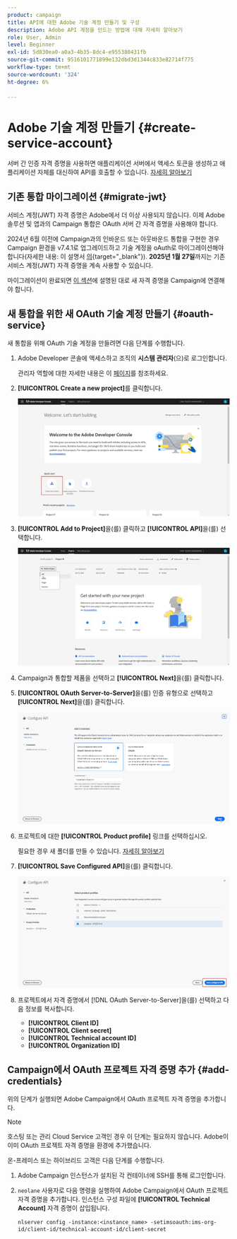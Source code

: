 ```yaml
---
product: campaign
title: API에 대한 Adobe 기술 계정 만들기 및 구성
description: Adobe API 계정을 만드는 방법에 대해 자세히 알아보기
role: User, Admin
level: Beginner
exl-id: 5d830ea0-a0a3-4b35-8dc4-e955380431fb
source-git-commit: 9516101771899e132dbd3d1344c833e82714f775
workflow-type: tm+mt
source-wordcount: '324'
ht-degree: 6%

---
```


# Adobe 기술 계정 만들기 {#create-service-account}

서버 간 인증 자격 증명을 사용하면 애플리케이션 서버에서 액세스 토큰을 생성하고 애플리케이션 자체를 대신하여 API를 호출할 수 있습니다. [자세히 알아보기](https://developer.adobe.com/developer-console/docs/guides/authentication/ServerToServerAuthentication/)

## 기존 통합 마이그레이션 {#migrate-jwt}

서비스 계정(JWT) 자격 증명은 Adobe에서 더 이상 사용되지 않습니다. 이제 Adobe 솔루션 및 앱과의 Campaign 통합은 OAuth 서버 간 자격 증명을 사용해야 합니다.

2024년 6월 이전에 Campaign과의 인바운드 또는 아웃바운드 통합을 구현한 경우 Campaign 환경을 v7.4.1로 업그레이드하고 기술 계정을 oAuth로 마이그레이션해야 합니다(자세한 내용: 이 설명서 [의](https://developer.adobe.com/developer-console/docs/guides/authentication/ServerToServerAuthentication/migration){target="_blank"}). **2025년 1월 27일**&#x200B;까지는 기존 서비스 계정(JWT) 자격 증명을 계속 사용할 수 있습니다. 

마이그레이션이 완료되면 [이 섹션](#add-credentials)에 설명된 대로 새 자격 증명을 Campaign에 연결해야 합니다.

## 새 통합을 위한 새 OAuth 기술 계정 만들기 {#oauth-service}

새 통합을 위해 OAuth 기술 계정을 만들려면 다음 단계를 수행합니다.

1. Adobe Developer 콘솔에 액세스하고 조직의 **시스템 관리자**(으)로 로그인합니다.

   관리자 역할에 대한 자세한 내용은 이 [페이지](https://helpx.adobe.com/enterprise/using/admin-roles.html)를 참조하세요.

1. **[!UICONTROL Create a new project]**&#x200B;를 클릭합니다.

   ![](assets/api-account-1.png)

1. **[!UICONTROL Add to Project]**&#x200B;을(를) 클릭하고 **[!UICONTROL API]**&#x200B;을(를) 선택합니다.

   ![](assets/api-account-2.png)

1. Campaign과 통합할 제품을 선택하고 **[!UICONTROL Next]**&#x200B;을(를) 클릭합니다.

1. **[!UICONTROL OAuth Server-to-Server]**&#x200B;을(를) 인증 유형으로 선택하고 **[!UICONTROL Next]**&#x200B;을(를) 클릭합니다.

   ![](assets/api-account-3.png)

1. 프로젝트에 대한 **[!UICONTROL Product profile]** 링크를 선택하십시오.

   필요한 경우 새 폴더를 만들 수 있습니다. [자세히 알아보기](https://helpx.adobe.com/enterprise/using/manage-product-profiles.html)

1. **[!UICONTROL Save Configured API]**&#x200B;을(를) 클릭합니다.

   ![](assets/api-account-4.png)

1. 프로젝트에서 자격 증명에서 [!DNL OAuth Server-to-Server]을(를) 선택하고 다음 정보를 복사합니다.

   * **[!UICONTROL Client ID]**
   * **[!UICONTROL Client secret]**
   * **[!UICONTROL Technical account ID]**
   * **[!UICONTROL Organization ID]**

## Campaign에서 OAuth 프로젝트 자격 증명 추가 {#add-credentials}

위의 단계가 실행되면 Adobe Campaign에서 OAuth 프로젝트 자격 증명을 추가합니다.

>[!NOTE]
>
>호스팅 또는 관리 Cloud Service 고객인 경우 이 단계는 필요하지 않습니다. Adobe이 이미 OAuth 프로젝트 자격 증명을 환경에 추가했습니다.
>

온-프레미스 또는 하이브리드 고객은 다음 단계를 수행합니다.

1. Adobe Campaign 인스턴스가 설치된 각 컨테이너에 SSH를 통해 로그인합니다.

1. `neolane` 사용자로 다음 명령을 실행하여 Adobe Campaign에서 OAuth 프로젝트 자격 증명을 추가합니다. 인스턴스 구성 파일에 **[!UICONTROL Technical Account]** 자격 증명이 삽입됩니다.

   ```
   nlserver config -instance:<instance_name> -setimsoauth:ims-org-id/client-id/technical-account-id/client-secret
   ```
